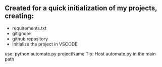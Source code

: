 ## Created for a quick initialization of my projects, creating: 
 - requirements.txt
 - gitignore
 - github repository
 - Initialize the project in VSCODE 

use: python automate.py projectName
Tip: Host automate.py in the main path
